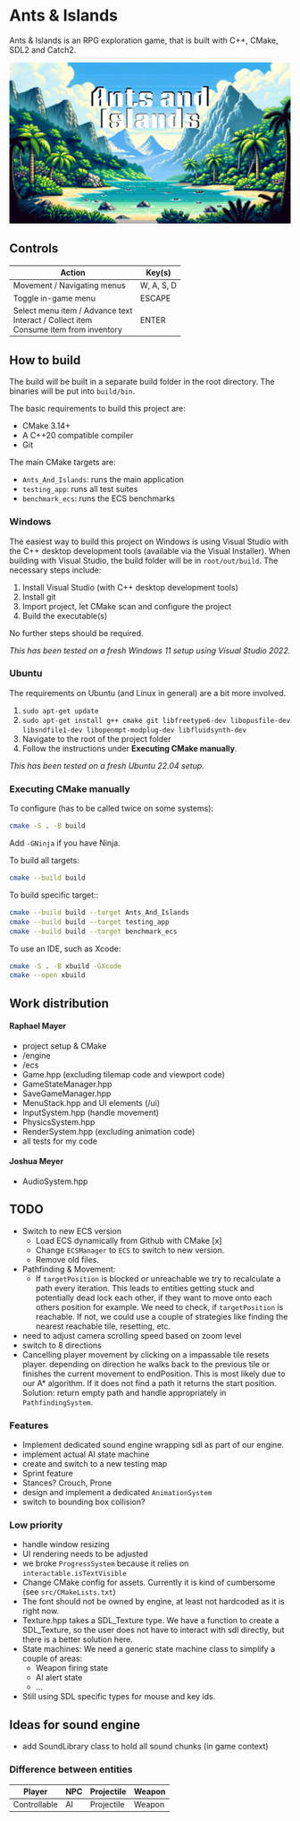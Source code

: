 # Ants & Islands

Ants & Islands is an RPG exploration game, that is built with C++, CMake, SDL2 and Catch2.

![alt text for screen readers](/assets/mainmenu_background.png "Text to show on mouseover")

## Controls

| Action                                                                                          | Key(s)     |
|-------------------------------------------------------------------------------------------------|------------|
| Movement / Navigating menus                                                                     | W, A, S, D |
| Toggle in-game menu                                                                             | ESCAPE     |
| Select menu item / Advance text <br/> Interact / Collect item <br/> Consume item from inventory | ENTER      |


## How to build
The build will be built in a separate build folder in the root directory. The binaries will be put into ```build/bin```.

The basic requirements to build this project are:

- CMake 3.14+
- A C++20 compatible compiler
- Git

The main CMake targets are:
- ```Ants_And_Islands```: runs the main application
- ```testing_app```: runs all test suites
- ```benchmark_ecs```: runs the ECS benchmarks

### Windows
The easiest way to build this project on Windows is using Visual Studio with the C++ desktop development tools (available via the Visual Installer). 
When building with Visual Studio, the build folder will be in ```root/out/build```. The necessary steps include:

1. Install Visual Studio (with C++ desktop development tools)
2. Install git
3. Import project, let CMake scan and configure the project
4. Build the executable(s)

No further steps should be required.
 
*This has been tested on a fresh Windows 11 setup using Visual Studio 2022.*

### Ubuntu
The requirements on Ubuntu (and Linux in general) are a bit more involved.

1. ```sudo apt-get update```
2. ```sudo apt-get install g++ cmake git libfreetype6-dev libopusfile-dev libsndfile1-dev libopenmpt-modplug-dev libfluidsynth-dev```
3. Navigate to the root of the project folder
4. Follow the instructions under **Executing CMake manually**.

*This has been tested on a fresh Ubuntu 22.04 setup.*

### Executing CMake manually
To configure (has to be called twice on some systems):

```bash
cmake -S . -B build
```

Add `-GNinja` if you have Ninja.

To build all targets:

```bash
cmake --build build
```

To build specific target::

```bash
cmake --build build --target Ants_And_Islands
cmake --build build --target testing_app
cmake --build build --target benchmark_ecs
```

To use an IDE, such as Xcode:

```bash
cmake -S . -B xbuild -GXcode
cmake --open xbuild
```

## Work distribution
#### Raphael Mayer
- project setup & CMake
- /engine
- /ecs
- Game.hpp (excluding tilemap code and viewport code)
- GameStateManager.hpp
- SaveGameManager.hpp
- MenuStack.hpp and UI elements (/ui)
- InputSystem.hpp (handle movement)
- PhysicsSystem.hpp
- RenderSystem.hpp (excluding animation code)
- all tests for my code

#### Joshua Meyer
- AudioSystem.hpp

## TODO
- Switch to new ECS version
	- Load ECS dynamically from Github with CMake [x]
	- Change `ECSManager` to `ECS` to switch to new version.
	- Remove old files.
- Pathfinding & Movement:
	- If `targetPosition` is blocked or unreachable we try to recalculate a path every iteration. 
	  This leads to entities getting stuck and potentially dead lock each other, if they want to move onto each others position for example.
	  We need to check, if `targetPosition` is reachable. If not, we could use a couple of strategies like finding the nearest reachable tile, resetting, etc.
- need to adjust camera scrolling speed based on zoom level
- switch to 8 directions
- Cancelling player movement by clicking on a impassable tile resets player. depending on direction he walks back to 
  the previous tile or finishes the current movement to endPosition. This is most likely due to our A* algorithm.
  If it does not find a path it returns the start position. Solution: return empty path and handle appropriately in `PathfindingSystem`. 

### Features 
- Implement dedicated sound engine wrapping sdl as part of our engine.
- implement actual AI state machine
- create and switch to a new testing map 
- Sprint feature
- Stances? Crouch, Prone
- design and implement a dedicated `AnimationSystem`
- switch to bounding box collision?

### Low priority
- handle window resizing
- UI rendering needs to be adjusted
- we broke `ProgressSystem` because it relies on `interactable.isTextVisible`
- Change CMake config for assets. Currently it is kind of cumbersome (see `src/CMakeLists.txt`)
- The font should not be owned by engine, at least not hardcoded as it is right now.
- Texture.hpp takes a SDL_Texture type. We have a function to create a SDL_Texture, so the user does not have to interact with sdl directly, but there is a better solution here. 
- State machines: We need a generic state machine class to simplify a couple of areas:
	- Weapon firing state
	- AI alert state
	- ...
- Still using SDL specific types for mouse and key ids.

## Ideas for sound engine
- add SoundLibrary class to hold all sound chunks (in game context)

### Difference between entities

| Player          | NPC             | Projectile      | Weapon          |
|-----------------|-----------------|-----------------|-----------------|
| Controllable    | AI              | Projectile      | Weapon          |

